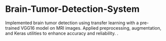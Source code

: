 # Brain-Tumor-Detection-System

Implemented brain tumor detection using transfer learning with a pre-trained VGG16 model on MRI images. Applied preprocessing, augmentation, and Keras utilities to enhance accuracy and reliability.
.
